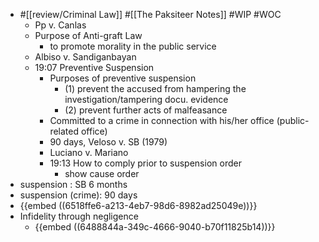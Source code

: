 - #[[review/Criminal Law]] #[[The Paksiteer Notes]] #WIP #WOC
	- Pp v. Canlas
	- Purpose of Anti-graft Law
		- to promote morality in the public service
	- Albiso v. Sandiganbayan
	- 19:07 Preventive Suspension
		- Purposes of preventive suspension
			- (1) prevent the accused from hampering the investigation/tampering docu. evidence
			- (2) prevent further acts of malfeasance
		- Committed to a crime in connection with his/her office (public-related office)
		- 90 days, Veloso v. SB (1979)
		- Luciano v. Mariano
		- 19:13 How to comply prior to suspension order
			- show cause order
- suspension : SB 6 months
- suspension (crime): 90 days
- {{embed ((6518ffe6-a213-4eb7-98d6-8982ad25049e))}}
- Infidelity through negligence
	- {{embed ((6488844a-349c-4666-9040-b70f11825b14))}}